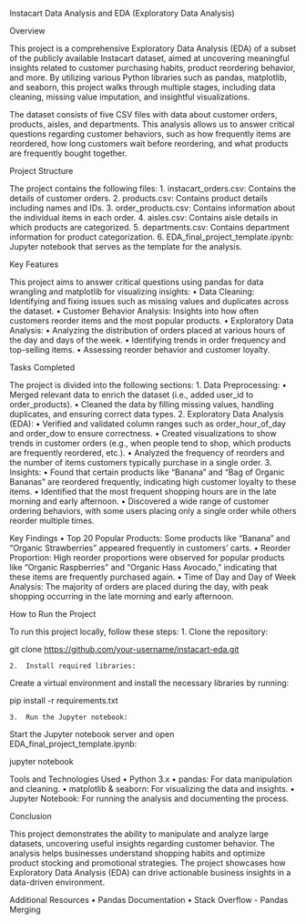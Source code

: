 Instacart Data Analysis and EDA (Exploratory Data Analysis)

Overview

This project is a comprehensive Exploratory Data Analysis (EDA) of a subset of the publicly available Instacart dataset, aimed at uncovering meaningful insights related to customer purchasing habits, product reordering behavior, and more. By utilizing various Python libraries such as pandas, matplotlib, and seaborn, this project walks through multiple stages, including data cleaning, missing value imputation, and insightful visualizations.

The dataset consists of five CSV files with data about customer orders, products, aisles, and departments. This analysis allows us to answer critical questions regarding customer behaviors, such as how frequently items are reordered, how long customers wait before reordering, and what products are frequently bought together.

Project Structure

The project contains the following files:
	1.	instacart_orders.csv: Contains the details of customer orders.
	2.	products.csv: Contains product details including names and IDs.
	3.	order_products.csv: Contains information about the individual items in each order.
	4.	aisles.csv: Contains aisle details in which products are categorized.
	5.	departments.csv: Contains department information for product categorization.
	6.	EDA_final_project_template.ipynb: Jupyter notebook that serves as the template for the analysis.

Key Features

This project aims to answer critical questions using pandas for data wrangling and matplotlib for visualizing insights:
	•	Data Cleaning: Identifying and fixing issues such as missing values and duplicates across the dataset.
	•	Customer Behavior Analysis: Insights into how often customers reorder items and the most popular products.
	•	Exploratory Data Analysis:
	•	Analyzing the distribution of orders placed at various hours of the day and days of the week.
	•	Identifying trends in order frequency and top-selling items.
	•	Assessing reorder behavior and customer loyalty.

Tasks Completed

The project is divided into the following sections:
	1.	Data Preprocessing:
	•	Merged relevant data to enrich the dataset (i.e., added user_id to order_products).
	•	Cleaned the data by filling missing values, handling duplicates, and ensuring correct data types.
	2.	Exploratory Data Analysis (EDA):
	•	Verified and validated column ranges such as order_hour_of_day and order_dow to ensure correctness.
	•	Created visualizations to show trends in customer orders (e.g., when people tend to shop, which products are frequently reordered, etc.).
	•	Analyzed the frequency of reorders and the number of items customers typically purchase in a single order.
	3.	Insights:
	•	Found that certain products like “Banana” and “Bag of Organic Bananas” are reordered frequently, indicating high customer loyalty to these items.
	•	Identified that the most frequent shopping hours are in the late morning and early afternoon.
	•	Discovered a wide range of customer ordering behaviors, with some users placing only a single order while others reorder multiple times.

Key Findings
	•	Top 20 Popular Products: Some products like “Banana” and “Organic Strawberries” appeared frequently in customers’ carts.
	•	Reorder Proportion: High reorder proportions were observed for popular products like “Organic Raspberries” and “Organic Hass Avocado,” indicating that these items are frequently purchased again.
	•	Time of Day and Day of Week Analysis: The majority of orders are placed during the day, with peak shopping occurring in the late morning and early afternoon.

How to Run the Project

To run this project locally, follow these steps:
	1.	Clone the repository:

git clone https://github.com/your-username/instacart-eda.git


	2.	Install required libraries:
Create a virtual environment and install the necessary libraries by running:

pip install -r requirements.txt


	3.	Run the Jupyter notebook:
Start the Jupyter notebook server and open EDA_final_project_template.ipynb:

jupyter notebook



Tools and Technologies Used
	•	Python 3.x
	•	pandas: For data manipulation and cleaning.
	•	matplotlib & seaborn: For visualizing the data and insights.
	•	Jupyter Notebook: For running the analysis and documenting the process.

Conclusion

This project demonstrates the ability to manipulate and analyze large datasets, uncovering useful insights regarding customer behavior. The analysis helps businesses understand shopping habits and optimize product stocking and promotional strategies. The project showcases how Exploratory Data Analysis (EDA) can drive actionable business insights in a data-driven environment.

Additional Resources
	•	Pandas Documentation
	•	Stack Overflow - Pandas Merging
